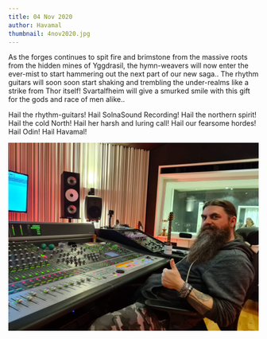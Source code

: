 ```yaml
---
title: 04 Nov 2020
author: Havamal
thumbnail: 4nov2020.jpg
---
```


As the forges continues to spit fire and brimstone from the massive roots from the hidden mines of Yggdrasil, the hymn-weavers will now enter the ever-mist to start hammering out the next part of our new saga.. The rhythm guitars will soon soon start shaking and trembling the under-realms like a strike from Thor itself!
Svartalfheim will give a smurked smile with this gift for the gods and race of men alike..

Hail the rhythm-guitars! Hail SolnaSound Recording! Hail the northern spirit! Hail the cold North! Hail her harsh and luring call! Hail our fearsome hordes! Hail Odin! Hail Havamal!

![4nov2020.jpg](./4nov2020.jpg)
